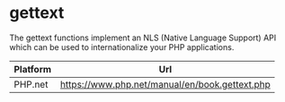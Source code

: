 # gettext

The gettext functions implement an NLS (Native Language Support) API which can be used to internationalize your PHP applications.

| Platform | Url                                                              |
|----------|------------------------------------------------------------------|
| PHP.net  | https://www.php.net/manual/en/book.gettext.php                   |
